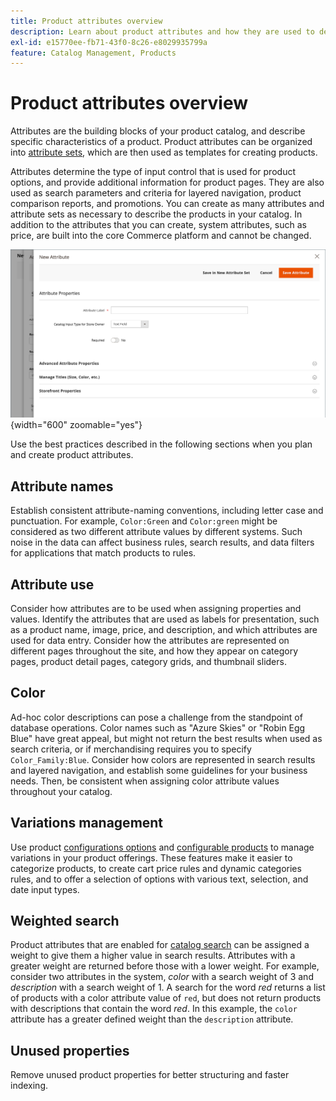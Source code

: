 ```yaml
---
title: Product attributes overview
description: Learn about product attributes and how they are used to describe specific characteristics of a product.
exl-id: e15770ee-fb71-43f0-8c26-e8029935799a
feature: Catalog Management, Products
---
```

# Product attributes overview

Attributes are the building blocks of your product catalog, and describe specific characteristics of a product. Product attributes can be organized into [attribute sets](attribute-sets.md), which are then used as templates for creating products.

Attributes determine the type of input control that is used for product options, and provide additional information for product pages. They are also used as search parameters and criteria for layered navigation, product comparison reports, and promotions. You can create as many attributes and attribute sets as necessary to describe the products in your catalog. In addition to the attributes that you can create, system attributes, such as price, are built into the core Commerce platform and cannot be changed.

![Creating a new attribute while editing a product](./assets/product-attribute-add-new.png){width="600" zoomable="yes"}

Use the best practices described in the following sections when you plan and create product attributes.

## Attribute names

Establish consistent attribute-naming conventions, including letter case and punctuation. For example, `Color:Green` and `Color:green` might be considered as two different attribute values by different systems. Such noise in the data can affect business rules, search results, and data filters for applications that match products to rules.

## Attribute use

Consider how attributes are to be used when assigning properties and values. Identify the attributes that are used as labels for presentation, such as a product name, image, price, and description, and which attributes are used for data entry. Consider how the attributes are represented on different pages throughout the site, and how they appear on category pages, product detail pages, category grids, and thumbnail sliders.

## Color

Ad-hoc color descriptions can pose a challenge from the standpoint of database operations. Color names such as "Azure Skies" or "Robin Egg Blue" have great appeal, but might not return the best results when used as search criteria, or if merchandising requires you to specify `Color_Family:Blue`. Consider how colors are represented in search results and layered navigation, and establish some guidelines for your business needs. Then, be consistent when assigning color attribute values throughout your catalog.

## Variations management

Use product [configurations options](product-configurations.md) and [configurable products](product-create-configurable.md) to manage variations in your product offerings. These features make it easier to categorize products, to create cart price rules and dynamic categories rules, and to offer a selection of options with various text, selection, and date input types.

## Weighted search

Product attributes that are enabled for [catalog search](search.md) can be assigned a weight to give them a higher value in search results. Attributes with a greater weight are returned before those with a lower weight. For example, consider two attributes in the system, _color_ with a search weight of 3 and _description_ with a search weight of 1. A search for the word _red_ returns a list of products with a color attribute value of `red`, but does not return products with descriptions that contain the word _red_. In this example, the `color` attribute has a greater defined weight than the `description` attribute.

## Unused properties

Remove unused product properties for better structuring and faster indexing.
